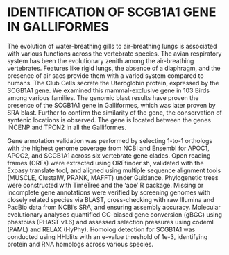 # IDENTIFICATION OF SCGB1A1 GENE IN GALLIFORMES

The evolution of water-breathing gills to air-breathing lungs is associated with various functions across the vertebrate species. The avian respiratory system has been the evolutionary zenith among the air-breathing vertebrates. Features like rigid lungs, the absence of a diaphragm, and the presence of air sacs provide them with a varied system compared to humans. The Club Cells secrete the Uteroglobin protein, expressed by the SCGB1A1 gene. We examined this mammal-exclusive gene in 103 Birds among various families. The genomic blast results have proven the presence of the SCGB1A1 gene in Galliformes, which was later proven by SRA blast. Further to confirm the similarity of the gene, the conservation of syntenic locations is observed. The gene is located between the genes INCENP and TPCN2 in all the Galliformes.
   
Gene annotation validation was performed by selecting 1-to-1 orthologs with the highest genome coverage from NCBI and Ensembl for APOC1, APOC2, and SCGB1A1 across six vertebrate gene clades. Open reading frames (ORFs) were extracted using ORFfinder.sh, validated with the Expasy translate tool, and aligned using multiple sequence alignment tools (MUSCLE, ClustalW, PRANK, MAFFT) under Guidance. Phylogenetic trees were constructed with TimeTree and the ‘ape’ R package. Missing or incomplete gene annotations were verified by screening genomes with closely related species via BLAST, cross-checking with raw Illumina and PacBio data from NCBI’s SRA, and ensuring assembly accuracy. Molecular evolutionary analyses quantified GC-biased gene conversion (gBGC) using phastbias (PHAST v1.6) and assessed selection pressures using codeml (PAML) and RELAX (HyPhy). Homolog detection for SCGB1A1 was conducted using HHblits with an e-value threshold of 1e-3, identifying protein and RNA homologs across various species.





 
